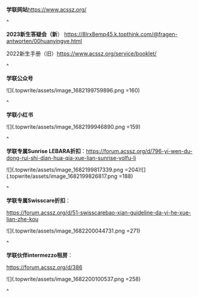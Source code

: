 **学联网站**<https://www.acssz.org/>

^

**2023新生答疑会（新**） <https://8lrx8emp45.k.topthink.com/@fragen-antworten/00huanyingye.html>

2022新生手册（旧）<https://www.acssz.org/service/booklet/>

^

**学联公众号**

![](.topwrite/assets/image_1682199759896.png =160)

^

**学联小红书**

![](.topwrite/assets/image_1682199946890.png =159)

^

**学联专属Sunrise LEBARA折扣**：<https://forum.acssz.org/d/796-yi-wen-du-dong-rui-shi-dian-hua-qia-xue-lian-sunrise-yolfu-li>

![](.topwrite/assets/image_1682199817339.png =204)![](.topwrite/assets/image_1682199826817.png =188)

^

**学联专属Swisscare折扣**：

<https://forum.acssz.org/d/51-swisscarebao-xian-guideline-da-yi-he-xue-lian-zhe-kou>

![](.topwrite/assets/image_1682200044731.png =271)

^

**学联伙伴intermezzo租房**：

<https://forum.acssz.org/d/386>

![](.topwrite/assets/image_1682200100537.png =258)

^
